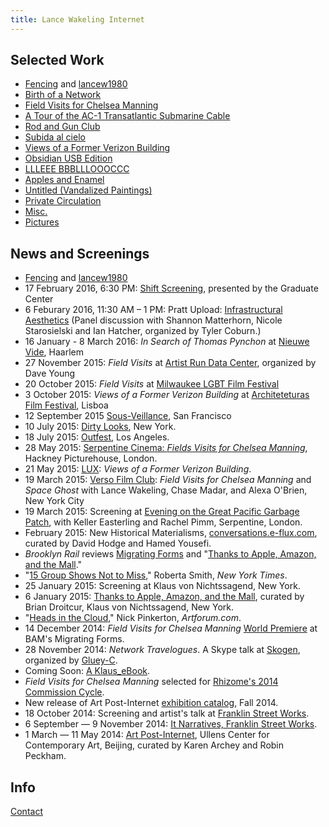 ```yaml
---
title: Lance Wakeling Internet
---
```


## Selected Work

- [Fencing](http://instagram.com/_f_e_n_c_i_n_g_) and [lancew1980](http://instagram.com/lancew1980)
- [Birth of a Network](http://blog.privatecirculation.com/3-teasers-for-birth-of-a-network/)
- <a href="work/field-visits.html">Field Visits for Chelsea Manning</a>
- <a href="work/tour.html">A Tour of the AC-1 Transatlantic Submarine Cable</a>
- [Rod and Gun Club](/work/rod-and-gun-club.html)
- <a href="work/subida-al-cielo.html">Subida al cielo</a>
- <a href="work/views.html">Views of a Former Verizon Building</a>
- <a href="work/obsidian-edition.html">Obsidian USB Edition</a>
- <a href="http://www.boabooks.com/zines/lance-wakeling/">LLLEEE BBBLLLOOOCCC</a>
- <a href="work/apples.html">Apples and Enamel</a>
- <a href="work/vandalized.html">Untitled (Vandalized Paintings)</a>
- <a href="http://privatecirculation.com/archive.html">Private Circulation</a>
- <a href="work/misc.html">Misc.</a>
- <a href="work/pictures.html">Pictures</a>


## News and Screenings

- [Fencing](http://instagram.com/_f_e_n_c_i_n_g_) and [lancew1980](http://instagram.com/lancew1980)
- 17 February 2016, 6:30 PM: [Shift Screening](http://www.centerforthehumanities.org/programming/field-visits-for-chelsea-manning), presented by the Graduate Center
- 6 Feburary 2016, 11:30 AM – 1 PM: Pratt Upload: [Infrastructural Aesthetics](https://www.pratt.edu/academics/school-of-art/graduate-school-of-art/digital-arts-grad/pratt-upload/) (Panel discussion with Shannon Matterhorn, Nicole Starosielski and Ian Hatcher, organized by Tyler Coburn.)
- 16 January - 8 March 2016: _In Search of Thomas Pynchon_ at [Nieuwe Vide](http://www.nieuwevide.nl/programma/in-search-of-thomas-pynchon), Haarlem
- 27 November 2015: _Field Visits_ at [Artist Run Data Center](http://research.radical-openness.org/2015/?p=681), organized by Dave Young
- 20 October 2015: _Field Visits_ at [Milwaukee LGBT Film Festival](https://uwm.edu/lgbtfilmfestival/event/field-visits-for-chelsea-manning-free/)
- 3 October 2015: _Views of a Former Verizon Building_ at [Architeteturas Film Festival](http://www.arquiteturasfilmfestival.com/2015/), Lisboa
- 12 September 2015 [Sous-Veillance](http://www.othercinema.com/calendar/index.html), San Francisco
- 10 July 2015: [Dirty Looks](http://onlocation.dirtylooksnyc.org/field-visits-for-chelsea-manning/), New York.
- 18 July 2015: [Outfest](http://www.outfest.org/tixSYS/2015/xslguide/eventnote.php?EventNumber=0876&notepg=), Los Angeles.
- 28 May 2015: <a href="http://www.serpentinegalleries.org/exhibitions-events/serpentine-cinema-lance-wakeling">Serpentine Cinema: <em>Fields Visits for Chelsea Manning</em></a>, Hackney Picturehouse, London.
- 21 May 2015: [LUX](http://lux.org.uk/whats-on/events/lux-salon-archaeologies-present-place): _Views of a Former Verizon Building_.
- 19 March 2015: [Verso Film Club](http://www.versobooks.com/events/1085-verso-film-club-field-visits-for-chelsea-manning-and-space-ghost-with-lance-wakeling-chase-madar-and-alexa-o-brien): *Field Visits for Chelsea Manning* and *Space Ghost* with Lance Wakeling, Chase Madar, and Alexa O'Brien, New York City
- 19 March 2015: Screening at [Evening on the Great Pacific Garbage Patch](http://www.serpentinegalleries.org/exhibitions-events/evening-great-pacific-garbage-patch), with Keller Easterling and Rachel Pimm, Serpentine, London.
- February 2015: New Historical Materialisms, [conversations.e-flux.com](http://conversations.e-flux.com/t/new-historical-materialisms/1022), curated by David Hodge and Hamed Yousefi.
- <em>Brooklyn Rail</em> reviews [Migrating Forms](http://www.brooklynrail.org/2015/02/film/plenty-of-causes-for-concern-bams-migrating-forms) and "[Thanks to Apple, Amazon, and the Mall](http://www.brooklynrail.org/2015/02/artseen/thanks-to-apple-amazon-and-the-mall)."
- "<a href="http://www.nytimes.com/2015/01/30/arts/design/art-exhibitions-from-chelsea-to-the-lower-east-side.html" title="">15 Group Shows Not to Miss</a>," Roberta Smith, <em>New York Times</em>.
- 25 January 2015: Screening at Klaus von Nichtssagend, New York.
- 6 January 2015: <a href="http://klausgallery.com/exhibition/thanks-to-apple-amazon-and-the-mall-curated-by-brian-droitcour-2015-01-6/#thanks-to-apple-amazon-and-the-mall-2143">Thanks to Apple, Amazon, and the Mall</a>, curated by Brian Droitcur, Klaus von Nichtssagend, New York.
- "<a href="http://artforum.com/film/id=49431">Heads in the Cloud</a>," Nick Pinkerton, <em>Artforum.com</em>.
- 14 December 2014: <em>Field Visits for Chelsea Manning</em> <a href="http://www.bam.org/film/2014/field-visits-for-chelsea-manning">World Premiere</a> at BAM's Migrating Forms.
- 28 November 2014: <em>Network Travelogues</em>. A Skype talk at <a href="https://www.facebook.com/events/752085441525374/">Skogen</a>, organized by <a href="https://www.facebook.com/pages/Gluey-c/317962588306464">Gluey-C</a>.
- Coming Soon: <a href="http://www.klausgallery.net/ebooks/">A Klaus_eBook</a>.
- <em>Field Visits for Chelsea Manning</em> selected for <a href="http://rhizome.org/editorial/2014/oct/2/2014-2015-program/">Rhizome's 2014 Commission Cycle</a>.
- New release of Art Post-Internet <a href="http://www.post-inter.net/">exhibition catalog</a>, Fall 2014.
- 18 October 2014: Screening and artist's talk at <a href="http://www.franklinstreetworks.org/it-narratives-curator-zanna-gilbert-talks-about-mail-art-and-exhibiting-artist-lance-wakeling-screens-video/">Franklin Street Works</a>.
- 6 September &mdash; 9 November 2014: <a href="http://www.franklinstreetworks.org/it-narratives-the-movement-of-objects-as-information/">It Narratives, Franklin Street Works</a>.
- 1 March &mdash; 11 May 2014: <a href="http://ucca.org.cn/en/exhibition/art-post-internet/">Art Post-Internet</a>, Ullens Center for Contemporary Art, Beijing, curated by Karen Archey and Robin Peckham.


## Info

[Contact](/pages/contact.html)
